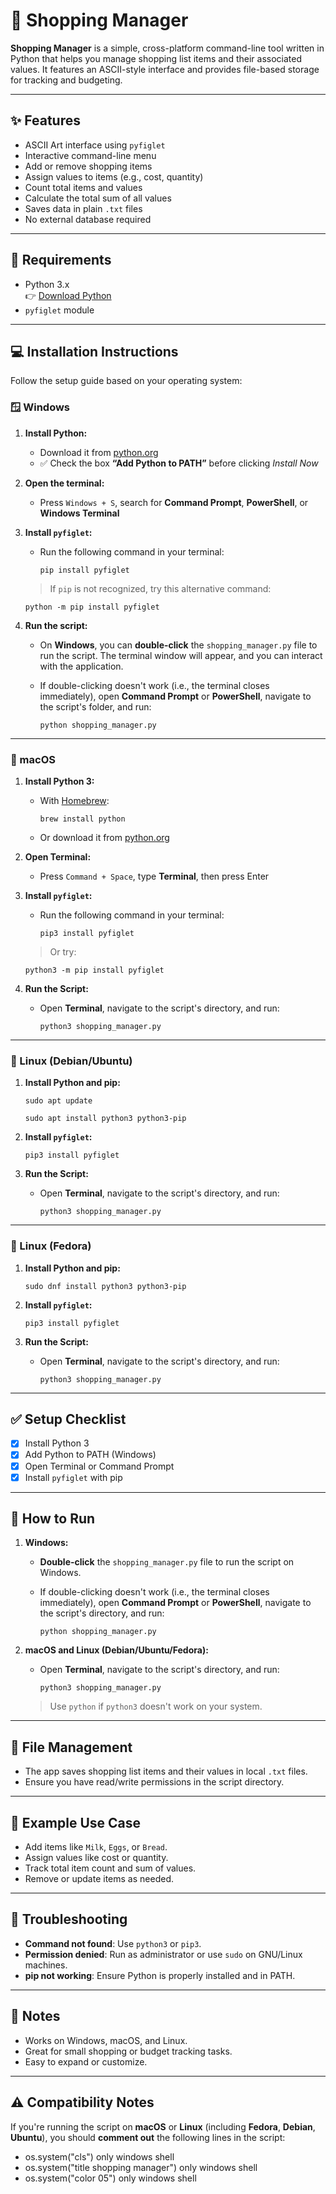 # 🛒 Shopping Manager

**Shopping Manager** is a simple, cross-platform command-line tool written in Python that helps you manage shopping list items and their associated values. It features an ASCII-style interface and provides file-based storage for tracking and budgeting.

---

## ✨ Features

- ASCII Art interface using `pyfiglet`
- Interactive command-line menu
- Add or remove shopping items
- Assign values to items (e.g., cost, quantity)
- Count total items and values
- Calculate the total sum of all values
- Saves data in plain `.txt` files
- No external database required

---

## 🧰 Requirements

- Python 3.x  
  👉 [Download Python](https://www.python.org/downloads/)
- `pyfiglet` module

---

## 💻 Installation Instructions

Follow the setup guide based on your operating system:

### 🪟 Windows 

1. **Install Python:**
   - Download it from [python.org](https://www.python.org/downloads/)
   - ✅ Check the box **“Add Python to PATH”** before clicking *Install Now*

2. **Open the terminal:**
   - Press `Windows + S`, search for **Command Prompt**, **PowerShell**, or **Windows Terminal**

3. **Install `pyfiglet`:**
   - Run the following command in your terminal:
   
     `pip install pyfiglet`

   > If `pip` is not recognized, try this alternative command:
   
     `python -m pip install pyfiglet`

4. **Run the script:**
   - On **Windows**, you can **double-click** the `shopping_manager.py` file to run the script. The terminal window will appear, and you can interact with the application.
   - If double-clicking doesn't work (i.e., the terminal closes immediately), open **Command Prompt** or **PowerShell**, navigate to the script's folder, and run:

     `python shopping_manager.py`

---

### 🍎 macOS

1. **Install Python 3:**
   - With [Homebrew](https://brew.sh/):

     `brew install python`
   
   - Or download it from [python.org](https://www.python.org/downloads/)

2. **Open Terminal:**
   - Press `Command + Space`, type **Terminal**, then press Enter

3. **Install `pyfiglet`:**
   - Run the following command in your terminal:
   
     `pip3 install pyfiglet`

   > Or try:
   
     `python3 -m pip install pyfiglet`

4. **Run the Script:**
   - Open **Terminal**, navigate to the script's directory, and run:

     `python3 shopping_manager.py`

---

### 🐧 Linux (Debian/Ubuntu)

1. **Install Python and pip:**

   `sudo apt update`

   `sudo apt install python3 python3-pip`

2. **Install `pyfiglet`:**

   `pip3 install pyfiglet`

3. **Run the Script:**
   - Open **Terminal**, navigate to the script's directory, and run:

     `python3 shopping_manager.py`

---

### 🐧 Linux (Fedora)

1. **Install Python and pip:**

   `sudo dnf install python3 python3-pip`

2. **Install `pyfiglet`:**

   `pip3 install pyfiglet`

3. **Run the Script:**
   - Open **Terminal**, navigate to the script's directory, and run:

     `python3 shopping_manager.py`

---

## ✅ Setup Checklist

- [x] Install Python 3
- [x] Add Python to PATH (Windows)
- [x] Open Terminal or Command Prompt
- [x] Install `pyfiglet` with pip

---

## 🚀 How to Run

1. **Windows:**
   - **Double-click** the `shopping_manager.py` file to run the script on Windows.
   - If double-clicking doesn't work (i.e., the terminal closes immediately), open **Command Prompt** or **PowerShell**, navigate to the script's directory, and run:

     `python shopping_manager.py`

2. **macOS and Linux (Debian/Ubuntu/Fedora):**
   - Open **Terminal**, navigate to the script's directory, and run:

     `python3 shopping_manager.py`

   > Use `python` if `python3` doesn't work on your system.

---

## 📂 File Management

- The app saves shopping list items and their values in local `.txt` files.
- Ensure you have read/write permissions in the script directory.

---

## 🧾 Example Use Case

- Add items like `Milk`, `Eggs`, or `Bread`.
- Assign values like cost or quantity.
- Track total item count and sum of values.
- Remove or update items as needed.

---

## 🧰 Troubleshooting

- **Command not found**: Use `python3` or `pip3`.
- **Permission denied**: Run as administrator or use `sudo` on GNU/Linux machines.
- **pip not working**: Ensure Python is properly installed and in PATH.

---

## 📌 Notes

- Works on Windows, macOS, and Linux.
- Great for small shopping or budget tracking tasks.
- Easy to expand or customize.

---

## ⚠️ Compatibility Notes

If you're running the script on **macOS** or **Linux** (including **Fedora**, **Debian**, **Ubuntu**), you should **comment out** the following lines in the script:
- os.system("cls") only windows shell 
 - os.system("title shopping manager") only windows shell 
 - os.system("color 05") only windows shell 
